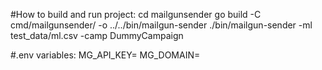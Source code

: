 #How to build and run project:
cd mailgunsender
go build -C cmd/mailgunsender/ -o ../../bin/mailgun-sender
./bin/mailgun-sender -ml test_data/ml.csv -camp DummyCampaign

#.env variables:
MG_API_KEY=
MG_DOMAIN=